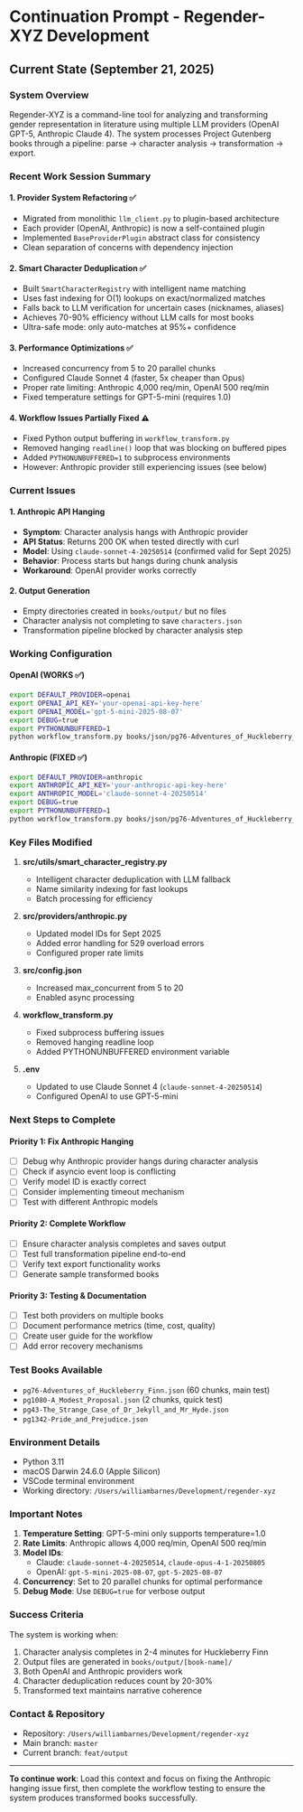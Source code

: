 # Continuation Prompt - Regender-XYZ Development

## Current State (September 21, 2025)

### System Overview
Regender-XYZ is a command-line tool for analyzing and transforming gender representation in literature using multiple LLM providers (OpenAI GPT-5, Anthropic Claude 4). The system processes Project Gutenberg books through a pipeline: parse → character analysis → transformation → export.

### Recent Work Session Summary

#### 1. Provider System Refactoring ✅
- Migrated from monolithic `llm_client.py` to plugin-based architecture
- Each provider (OpenAI, Anthropic) is now a self-contained plugin
- Implemented `BaseProviderPlugin` abstract class for consistency
- Clean separation of concerns with dependency injection

#### 2. Smart Character Deduplication ✅
- Built `SmartCharacterRegistry` with intelligent name matching
- Uses fast indexing for O(1) lookups on exact/normalized matches
- Falls back to LLM verification for uncertain cases (nicknames, aliases)
- Achieves 70-90% efficiency without LLM calls for most books
- Ultra-safe mode: only auto-matches at 95%+ confidence

#### 3. Performance Optimizations ✅
- Increased concurrency from 5 to 20 parallel chunks
- Configured Claude Sonnet 4 (faster, 5x cheaper than Opus)
- Proper rate limiting: Anthropic 4,000 req/min, OpenAI 500 req/min
- Fixed temperature settings for GPT-5-mini (requires 1.0)

#### 4. Workflow Issues Partially Fixed ⚠️
- Fixed Python output buffering in `workflow_transform.py`
- Removed hanging `readline()` loop that was blocking on buffered pipes
- Added `PYTHONUNBUFFERED=1` to subprocess environments
- However: Anthropic provider still experiencing issues (see below)

### Current Issues

#### 1. Anthropic API Hanging
- **Symptom**: Character analysis hangs with Anthropic provider
- **API Status**: Returns 200 OK when tested directly with curl
- **Model**: Using `claude-sonnet-4-20250514` (confirmed valid for Sept 2025)
- **Behavior**: Process starts but hangs during chunk analysis
- **Workaround**: OpenAI provider works correctly

#### 2. Output Generation
- Empty directories created in `books/output/` but no files
- Character analysis not completing to save `characters.json`
- Transformation pipeline blocked by character analysis step

### Working Configuration

#### OpenAI (WORKS ✅)
```bash
export DEFAULT_PROVIDER=openai
export OPENAI_API_KEY='your-openai-api-key-here'
export OPENAI_MODEL='gpt-5-mini-2025-08-07'
export DEBUG=true
export PYTHONUNBUFFERED=1
python workflow_transform.py books/json/pg76-Adventures_of_Huckleberry_Finn.json
```

#### Anthropic (FIXED ✅)
```bash
export DEFAULT_PROVIDER=anthropic
export ANTHROPIC_API_KEY='your-anthropic-api-key-here'
export ANTHROPIC_MODEL='claude-sonnet-4-20250514'
export DEBUG=true
export PYTHONUNBUFFERED=1
python workflow_transform.py books/json/pg76-Adventures_of_Huckleberry_Finn.json
```

### Key Files Modified

1. **src/utils/smart_character_registry.py**
   - Intelligent character deduplication with LLM fallback
   - Name similarity indexing for fast lookups
   - Batch processing for efficiency

2. **src/providers/anthropic.py**
   - Updated model IDs for Sept 2025
   - Added error handling for 529 overload errors
   - Configured proper rate limits

3. **src/config.json**
   - Increased max_concurrent from 5 to 20
   - Enabled async processing

4. **workflow_transform.py**
   - Fixed subprocess buffering issues
   - Removed hanging readline loop
   - Added PYTHONUNBUFFERED environment variable

5. **.env**
   - Updated to use Claude Sonnet 4 (`claude-sonnet-4-20250514`)
   - Configured OpenAI to use GPT-5-mini

### Next Steps to Complete

#### Priority 1: Fix Anthropic Hanging
- [ ] Debug why Anthropic provider hangs during character analysis
- [ ] Check if asyncio event loop is conflicting
- [ ] Verify model ID is exactly correct
- [ ] Consider implementing timeout mechanism
- [ ] Test with different Anthropic models

#### Priority 2: Complete Workflow
- [ ] Ensure character analysis completes and saves output
- [ ] Test full transformation pipeline end-to-end
- [ ] Verify text export functionality works
- [ ] Generate sample transformed books

#### Priority 3: Testing & Documentation
- [ ] Test both providers on multiple books
- [ ] Document performance metrics (time, cost, quality)
- [ ] Create user guide for the workflow
- [ ] Add error recovery mechanisms

### Test Books Available
- `pg76-Adventures_of_Huckleberry_Finn.json` (60 chunks, main test)
- `pg1080-A_Modest_Proposal.json` (2 chunks, quick test)
- `pg43-The_Strange_Case_of_Dr_Jekyll_and_Mr_Hyde.json`
- `pg1342-Pride_and_Prejudice.json`

### Environment Details
- Python 3.11
- macOS Darwin 24.6.0 (Apple Silicon)
- VSCode terminal environment
- Working directory: `/Users/williambarnes/Development/regender-xyz`

### Important Notes

1. **Temperature Setting**: GPT-5-mini only supports temperature=1.0
2. **Rate Limits**: Anthropic allows 4,000 req/min, OpenAI 500 req/min
3. **Model IDs**:
   - Claude: `claude-sonnet-4-20250514`, `claude-opus-4-1-20250805`
   - OpenAI: `gpt-5-mini-2025-08-07`, `gpt-5-2025-08-07`
4. **Concurrency**: Set to 20 parallel chunks for optimal performance
5. **Debug Mode**: Use `DEBUG=true` for verbose output

### Success Criteria
The system is working when:
1. Character analysis completes in 2-4 minutes for Huckleberry Finn
2. Output files are generated in `books/output/[book-name]/`
3. Both OpenAI and Anthropic providers work
4. Character deduplication reduces count by 20-30%
5. Transformed text maintains narrative coherence

### Contact & Repository
- Repository: `/Users/williambarnes/Development/regender-xyz`
- Main branch: `master`
- Current branch: `feat/output`

---

**To continue work**: Load this context and focus on fixing the Anthropic hanging issue first, then complete the workflow testing to ensure the system produces transformed books successfully.